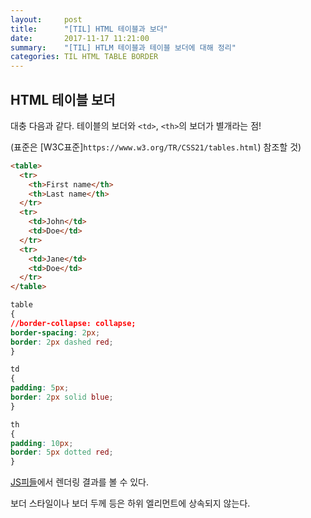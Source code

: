 ```yaml
---
layout:     post
title:      "[TIL] HTML 테이블과 보더"
date:       2017-11-17 11:21:00
summary:    "[TIL] HTLM 테이블과 테이블 보더에 대해 정리"
categories: TIL HTML TABLE BORDER
---
```


## HTML 테이블 보더

대충 다음과 같다. 테이블의 보더와 `<td>`, `<th>`의 보더가 별개라는 점!

(표준은 [W3C표준]`https://www.w3.org/TR/CSS21/tables.html`) 참조할 것)

```html
<table>
  <tr>
    <th>First name</th>
    <th>Last name</th>
  </tr>
  <tr>
    <td>John</td>
    <td>Doe</td>
  </tr>
  <tr>
    <td>Jane</td>
    <td>Doe</td>
  </tr>
</table>
```

```css
table
{
//border-collapse: collapse;
border-spacing: 2px;
border: 2px dashed red;
}

td
{
padding: 5px;
border: 2px solid blue;
}

th
{
padding: 10px;
border: 5px dotted red;
}
```

[JS피들](https://jsfiddle.net/enshahar/nLrdvgcx/)에서 렌더링 결과를 볼 수 있다.

보더 스타일이나 보더 두께 등은 하위 엘리먼트에 상속되지 않는다.
